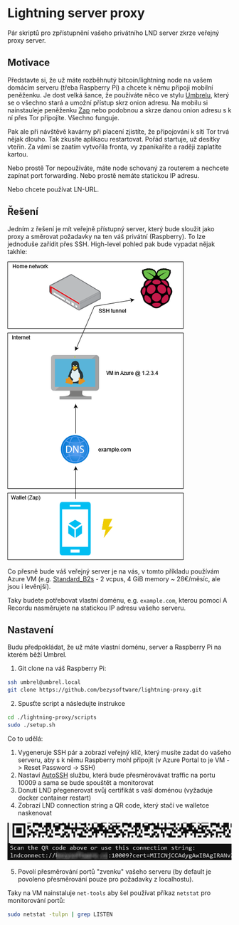 # Lightning server proxy
Pár skriptů pro zpřístupnění vašeho privátního LND server zkrze veřejný proxy server. 

## Motivace
Představte si, že už máte rozběhnutý bitcoin/lightning node na vašem domácím serveru (třeba Raspberry Pi) a chcete k němu připoji mobilní peněženku. Je dost velká šance, že používáte něco ve stylu [Umbrelu](https://getumbrel.com/), který se o všechno stará a umožní přístup skrz onion adresu. Na mobilu si nainstauleje peněženku [Zap](https://github.com/LN-Zap/) nebo podobnou a skrze danou onion adresu s k ní přes Tor přípojíte. Všechno funguje.

Pak ale při návštěvě kavárny při placení zjistíte, že připojování k síti Tor trvá nějak dlouho. Tak zkusíte aplikacu restartovat. Pořád startuje, už desítky vteřin. Za vámi se zaatím vytvořila fronta, vy zpanikaříte a raději zaplatíte kartou. 

Nebo prostě Tor nepoužíváte, máte node schovaný za routerem a nechcete zapínat port forwarding. Nebo prostě nemáte statickou IP adresu.

Nebo chcete používat LN-URL.

## Řešení
Jedním z řešení je mít veřejně přístupný server, který bude sloužit jako proxy a směrovat požadavky na ten váš privátní  (Raspberry). To lze jednoduše zařídit přes SSH. High-level pohled pak bude vypadat nějak takhle:

![Overview](img/overview.png)

Co přesně bude váš veřejný server je na vás, v tomto příkladu používám Azure VM (e.g. [Standard_B2s](https://docs.microsoft.com/en-us/azure/virtual-machines/sizes-b-series-burstable) - 2 vcpus, 4 GiB memory ~ 28€/měsíc, ale jsou i levěnjší).

Taky budete potřebovat vlastní doménu, e.g. `example.com`, kterou pomocí A Recordu nasměrujete na statickou IP adresu vašeho serveru.

## Nastavení

Budu předpokládat, že už máte vlastní doménu, server a Raspberry Pi na kterém běží Umbrel.

1. Git clone na váš Raspberry Pi: 
```bash
ssh umbrel@umbrel.local
git clone https://github.com/bezysoftware/lightning-proxy.git
```
2. Spusťte script a následujte instrukce
```bash
cd ./lightning-proxy/scripts
sudo ./setup.sh
```

Co to udělá:
1. Vygeneruje SSH pár a zobrazí veřejný klíč, který musíte zadat do vašeho serveru, aby s k němu Raspberry mohl připojit (v Azure Portal to je VM -> Reset Password -> SSH)
2. Nastaví [AutoSSH](https://www.everythingcli.org/ssh-tunnelling-for-fun-and-profit-autossh/) službu, která bude přesměrovávat traffic na portu 10009 a sama se bude spouštět a monitorovat
3. Donutí LND přegenerovat svůj certifikát s vaší doménou (vyžaduje docker container restart)
4. Zobrazí LND connection string a QR code, který stačí ve walletce naskenovat

![QR Code](img/qr.png)

5. Povolí přesměrování portů "zvenku" vašeho serveru (by default je povoleno přesměrování pouze pro požadavky z localhostu). 

Taky na VM nainstaluje `net-tools` aby šel používat příkaz `netstat` pro monitorování portů:
```bash
sudo netstat -tulpn | grep LISTEN
``` 